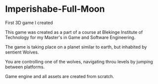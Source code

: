 # Imperishabe-Full-Moon
First 3D game I created

This game was created as a part of a course at Blekinge Institute of Technology for my Master's in Game and Software Engineering.


The game is taking place on a planet similar to earth, but inhabited by sentient Wolves. 

You are controlling one of the wolves, navigating throu levels by jumping between platforms.

Game engine and all assets are created from scratch.
